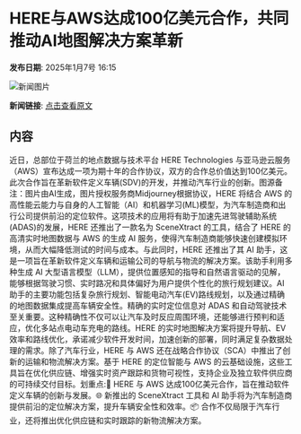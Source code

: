 # HERE与AWS达成100亿美元合作，共同推动AI地图解决方案革新

**发布日期**: 2025年1月7号 16:15

![新闻图片](https://pic.chinaz.com/picmap/202306131355473164_2.jpg)

**新闻链接**: [点击查看原文](https://www.aibase.com/zh/news/14533)

## 内容

近日，总部位于荷兰的地点数据与技术平台 HERE Technologies 与亚马逊云服务（AWS）宣布达成一项为期十年的合作协议，双方的合作总价值达到100亿美元。此次合作旨在革新软件定义车辆(SDV)的开发，并推动汽车行业的创新。图源备注：图片由AI生成，图片授权服务商Midjourney根据协议，HERE 将结合 AWS 的高性能云能力与自身的人工智能（AI）和机器学习(ML)模型，为汽车制造商和出行公司提供前沿的定位软件。这项技术的应用将有助于加速先进驾驶辅助系统(ADAS)的发展，HERE 还推出了一款名为 SceneXtract 的工具，结合了 HERE 的高清实时地图数据与 AWS 的生成 AI 服务，使得汽车制造商能够快速创建模拟环境，从而大幅降低测试的时间与成本。与此同时，HERE 还推出了其 AI 助手，这是一项旨在革新软件定义车辆和运输公司的导航与物流的解决方案。该助手利用多种生成 AI 大型语言模型（LLM），提供位置感知的指导和自然语言驱动的见解，能够根据驾驶习惯、实时路况和具体偏好为用户提供个性化的旅行规划建议。AI 助手的主要功能包括复杂旅行规划、智能电动汽车(EV)路线规划，以及通过精确的地图数据集成提高车辆安全性。精确的实时定位信息对 ADAS 和自动驾驶技术至关重要。这种精确性不仅可以让汽车及时反应周围环境，还能够进行预判和适应，优化多站点电动车充电的路线。HERE 的实时地图解决方案将提升导航、EV 效率和路线优化，承诺减少软件开发时间，加速创新的部署，同时满足复杂数据处理的需求。除了汽车行业，HERE 与 AWS 还在战略合作协议（SCA）中推出了创新的运输和物流解决方案。基于 HERE 的定位智能与 AWS 的云基础设施，这些工具旨在优化供应链、增强实时资产跟踪和货物可视性，支持企业及独立软件供应商的可持续交付目标。划重点:🚗 HERE 与 AWS 达成100亿美元合作，旨在推动软件定义车辆的创新与发展。🌐 新推出的 SceneXtract 工具和 AI 助手将为汽车制造商提供前沿的定位解决方案，提升车辆安全性和效率。📦 合作不仅局限于汽车行业，还将推出优化供应链和实时跟踪的新物流解决方案。
